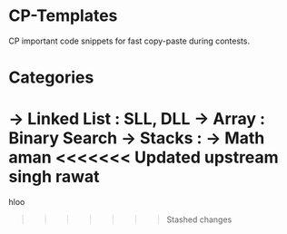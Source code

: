 # CP-Templates
CP important code snippets for fast copy-paste during contests.
# Categories
-> Linked List   : SLL, DLL
-> Array         : Binary Search
-> Stacks        :
-> Math         
aman
<<<<<<< Updated upstream
singh rawat
=======
hloo
>>>>>>> Stashed changes

